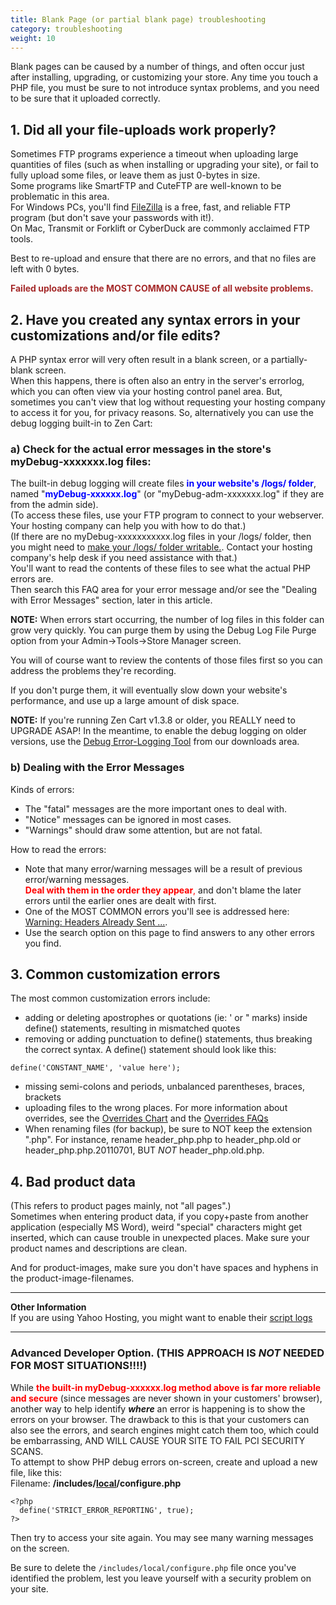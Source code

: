 ```yaml
---
title: Blank Page (or partial blank page) troubleshooting
category: troubleshooting 
weight: 10
---
```

Blank pages can be caused by a number of things, and often occur just after installing, upgrading, or customizing your store. Any time you touch a PHP file, you must be sure to not introduce syntax problems, and you need to be sure that it uploaded correctly.  

## 1\. Did all your file-uploads work properly?

Sometimes FTP programs experience a timeout when uploading large quantities of files (such as when installing or upgrading your site), or fail to fully upload some files, or leave them as just 0-bytes in size.  
Some programs like SmartFTP and CuteFTP are well-known to be problematic in this area.  
For Windows PCs, you'll find [FileZilla](http://filezilla.sf.net) is a free, fast, and reliable FTP program (but don't save your passwords with it!).  
On Mac, Transmit or Forklift or CyberDuck are commonly acclaimed FTP tools.  

Best to re-upload and ensure that there are no errors, and that no files are left with 0 bytes.  

<font color="#a52a2a">**Failed uploads are the MOST COMMON CAUSE of all website problems.** </font>

## 2\. Have you created any syntax errors in your customizations and/or file edits?

A PHP syntax error will very often result in a blank screen, or a partially-blank screen.  
When this happens, there is often also an entry in the server's errorlog, which you can often view via your hosting control panel area. But, sometimes you can't view that log without requesting your hosting company to access it for you, for privacy reasons. So, alternatively you can use the debug logging built-in to Zen Cart:  

### a) Check for the actual error messages in the store's myDebug-xxxxxxx.log files:

The built-in debug logging will create files <font color="#0000FF">**in your website's /logs/ folder**</font>, named "<font color="#0000FF">**myDebug-xxxxxx.log**</font>" (or "myDebug-adm-xxxxxxx.log" if they are from the admin side).  
(To access these files, use your FTP program to connect to your webserver. Your hosting company can help you with how to do that.)  
(If there are no myDebug-xxxxxxxxxxx.log files in your /logs/ folder, then you might need to [make your /logs/ folder writable.](/user/installing/permissions).
Contact your hosting company's help desk if you need assistance with that.)  
You'll want to read the contents of these files to see what the actual PHP errors are.  
Then search this FAQ area for your error message and/or see the "Dealing with Error Messages" section, later in this article.  

**NOTE:** When errors start occurring, the number of log files in this folder can grow very quickly. You can purge them by using the Debug Log File Purge option from your Admin->Tools->Store Manager screen.  

You will of course want to review the contents of those files first so you can address the problems they're recording.  

If you don't purge them, it will eventually slow down your website's performance, and use up a large amount of disk space.  

**NOTE:** If you're running Zen Cart v1.3.8 or older, you REALLY need to UPGRADE ASAP! In the meantime, to enable the debug logging on older versions, use the [Debug Error-Logging Tool](http://www.zen-cart.com/downloads.php?do=file&id=606) from our downloads area.  

### b) Dealing with the Error Messages

Kinds of errors:  

*   The "fatal" messages are the more important ones to deal with.
*   "Notice" messages can be ignored in most cases.
*   "Warnings" should draw some attention, but are not fatal.

How to read the errors:  

*   Note that many error/warning messages will be a result of previous error/warning messages.  
    <font color="#FF0000">**Deal with them in the order they appear**,</font> and don't blame the later errors until the earlier ones are dealt with first.
*   One of the MOST COMMON errors you'll see is addressed here: [Warning: Headers Already Sent ...](/user/troubleshooting/warning_headers_already_sent).
*   Use the search option on this page to find answers to any other errors you find.

## 3\. Common customization errors

The most common customization errors include:  

*   adding or deleting apostrophes or quotations (ie: ' or " marks) inside define() statements, resulting in mismatched quotes
*   removing or adding punctuation to define() statements, thus breaking the correct syntax. A define() statement should look like this:


`define('CONSTANT_NAME', 'value here');`

*   missing semi-colons and periods, unbalanced parentheses, braces, brackets
*   uploading files to the wrong places. For more information about overrides, see the [Overrides Chart](http://www.zen-cart.com/index.php?main_page=product_contrib_info&cPath=40_54&products_id=298) and the [Overrides FAQs](http://tutorials.zen-cart.com/index.php?category=4)
*   When renaming files (for backup), be sure to NOT keep the extension ".php". For instance, rename header_php.php to header_php.old or header_php.php.20110701, BUT *NOT* header_php.old.php.

## 4\. Bad product data

(This refers to product pages mainly, not "all pages".)  
Sometimes when entering product data, if you copy+paste from another application (especially MS Word), weird "special" characters might get inserted, which can cause trouble in unexpected places. Make sure your product names and descriptions are clean.  

And for product-images, make sure you don't have spaces and hyphens in the product-image-filenames.  

* * *

**Other Information**  
If you are using Yahoo Hosting, you might want to enable their [script logs](http://help.yahoo.com/l/us/yahoo/smallbusiness/webhosting/php/php-05.html)  

* * *

### Advanced Developer Option. (THIS APPROACH IS *NOT* NEEDED FOR MOST SITUATIONS!!!!)

While **<font color="#ff0000">the built-in myDebug-xxxxxx.log method above is far more reliable and secure</font>** (since messages are never shown in your customers' browser), another way to help identify ***where*** an error is happening is to show the errors on your browser. The drawback to this is that your customers can also see the errors, and search engines might catch them too, which could be embarrassing, AND WILL CAUSE YOUR SITE TO FAIL PCI SECURITY SCANS.  
To attempt to show PHP debug errors on-screen, create and upload a new file, like this:  
Filename: **/includes/<u>local</u>/configure.php**  

```
<?php
  define('STRICT_ERROR_REPORTING', true);
?> 
```

Then try to access your site again. You may see many warning messages on the screen.  

Be sure to delete the `/includes/local/configure.php` file once you've identified the problem, lest you leave yourself with a security problem on your site.
